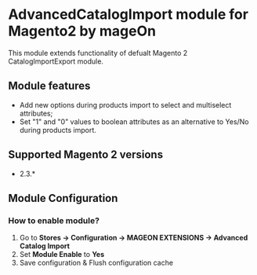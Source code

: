 # AdvancedCatalogImport module for Magento2 by mageOn

This module extends functionality of defualt Magento 2 CatalogImportExport module.

## Module features

-  Add new options during products import to select and multiselect attributes;
-  Set "1" and "0" values to boolean attributes as an alternative to Yes/No during products import.

## Supported Magento 2 versions

- 2.3.*

## Module Configuration

### How to enable module?

1. Go to **Stores -> Configuration -> MAGEON EXTENSIONS -> Advanced Catalog Import**
2. Set **Module Enable** to **Yes**
3. Save configuration & Flush configuration cache 

